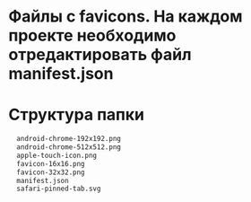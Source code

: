 # Файлы с favicons. На каждом проекте необходимо отредактировать файл manifest.json

# Структура папки

```bash
  android-chrome-192x192.png
  android-chrome-512x512.png
  apple-touch-icon.png
  favicon-16x16.png
  favicon-32x32.png
  manifest.json
  safari-pinned-tab.svg
```
